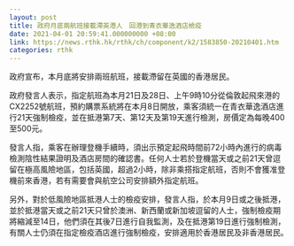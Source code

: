 ```yaml
---
layout: post
title: 政府月底兩航班接載滯英港人　回港到青衣華逸酒店檢疫
date: 2021-04-01 20:59:41.000000000 +08:00
link: https://news.rthk.hk/rthk/ch/component/k2/1583850-20210401.htm
categories: rthk
---
```


政府宣布，本月底將安排兩班航班，接載滯留在英國的香港居民。

政府發言人表示，指定航班為本月21日及28日、上午9時10分從倫敦起飛來港的CX2252號航班，預約購票系統將在本月8日開放，乘客須統一在青衣華逸酒店進行21天強制檢疫，並在抵港第7天、第12天及第19天進行檢測，房價定為每晚400至500元。

發言人指，乘客在辦理登機手續時，須出示預定起飛時間前72小時內進行的病毒檢測陰性結果證明及酒店房間的確認書。任何人士若於登機當天或之前21天曾逗留在極高風險地區，包括英國，超過2小時，除非乘搭指定航班，否則不會獲准登機前來香港，若有需要會與航空公司安排額外指定航班。

另外，對於低風險地區抵港人士的檢疫安排，發言人指，於本月9日或之後抵港，並於抵港當天或之前21天只曾於澳洲、新西蘭或新加坡逗留的人士，強制檢疫期將縮減至14日，他們須在其後7日進行自我監測，及在抵港第19日進行強制檢測，有關人士仍須在指定檢疫酒店進行強制檢疫，安排適用於香港居民及非香港居民。
